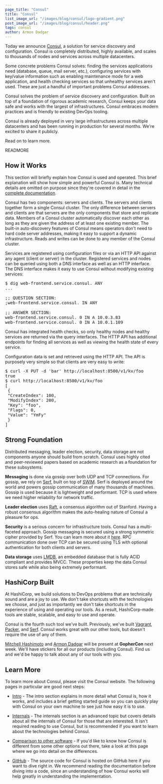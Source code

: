 ```yaml
---
page_title: "Consul"
title: "Consul"
list_image_url: "/images/blog/consul/logo-gradient.png"
post_image_url: "/images/blog/consul/header.png"
tags: consul
author: Armon Dadgar
---
```


Today we announce [Consul](http://www.consul.io), a solution for service discovery and
configuration. Consul is completely distributed, highly available, and scales
to thousands of nodes and services across multiple datacenters.

Some concrete problems Consul solves: finding the services applications need
(database, queue, mail server, etc.), configuring services with key/value
information such as enabling maintenance mode for a web application, and
health checking services so that unhealthy services aren't used. These are
just a handful of important problems Consul addresses.

Consul solves the problem of service discovery and configuration.
Built on top of a foundation of rigorous academic research, Consul keeps your
data safe and works with the largest of infrastructures. Consul embraces
modern practices and is friendly to existing DevOps tooling.

Consul is already deployed in very large infrastructures across multiple
datacenters and has been running in production for several months. We're
excited to share it publicly.

Read on to learn more.

READMORE

## How it Works

This section will briefly explain how Consul is used and operated. This brief
explanation will show how simple and powerful Consul is. Many technical details
are omitted on purpose since they're covered in detail in the
[complete documentation](http://www.consul.io/docs/index.html).

Consul has two components: servers and clients. The servers and clients
together form a single Consul cluster. The only difference between servers
and clients are that servers are the only components that store and replicate
data. Members of a Consul cluster automatically discover each other as long as
they are given the address of at least one existing member. The built-in
auto-discovery features of Consul means operators don't need to hard code server
addresses, making it easy to support a dynamic infrastructure. Reads and
writes can be done to any member of the Consul cluster.

Services are registered using configuration files or via an HTTP API against
any agent (client or server) in the cluster. Registered services and nodes
can be queried using both a DNS interface as well as an HTTP interface. The
DNS interface makes it easy to use Consul without modifying existing services:

<pre class="prettyprint">
$ dig web-frontend.service.consul. ANY
...

;; QUESTION SECTION:
;web-frontend.service.consul. IN ANY

;; ANSWER SECTION:
web-frontend.service.consul. 0 IN A 10.0.3.83
web-frontend.service.consul. 0 IN A 10.0.1.109
</pre>

Consul has integrated health checks, so only healthy nodes and healthy
services are returned via the query interfaces. The HTTP API has additional
endpoints for finding all services as well as viewing the health state of
every service.

Configuration data is set and retrieved using the HTTP API. The API is
purposely very simple so that clients are very easy to write:

<pre class="prettyprint">
$ curl -X PUT -d 'bar' http://localhost:8500/v1/kv/foo
true
$ curl http://localhost:8500/v1/kv/foo
[
 {
 "CreateIndex": 100,
 "ModifyIndex": 200,
 "Key": "foo",
 "Flags": 0,
 "Value": "YmFy"
 }
]
</pre>

## Strong Foundation

Distributed messaging, leader election, security, data storage are not
components anyone should build from scratch. Consul uses highly cited and
peer-reviewed papers based on academic research as a foundation for these
subsystems.

**Messaging** is done via gossip over both UDP and TCP connections. For gossip,
we rely on
[Serf](http://www.serfdom.io), built on top of
[SWIM](http://www.cs.cornell.edu/~asdas/research/dsn02-swim.pdf). Serf is
deployed around
the world and powers gossip communication of many thousands of machines.
Gossip is used because it is lightweight and performant.
TCP is used where we need higher reliability for network traffic.

**Leader election** uses
[Raft](https://ramcloud.stanford.edu/wiki/download/attachments/11370504/raft.pdf),
a consensus algorithm out of Stanford.
Having a robust consensus algorithm makes the auto-healing nature of Consul a
pleasure for ops.

**Security** is a serious concern for infrastructure tools. Consul has a
multi-faceted approach. Gossip messaging is secured using a strong symmetric
cipher provided by Serf. You can learn more about it
[here](http://www.consul.io/docs/internals/security.html). RPC
communication done over TCP can be secured using TLS with optional
authentication for both clients and servers.

**Data storage** uses
[LMDB](http://symas.com/mdb/), an embedded database that is fully ACID
compliant and provides MVCC. These properties keep the data Consul stores
safe while also being extremely performant.

## HashiCorp Built

At HashiCorp, we build solutions to DevOps problems that are technically
sound and are a joy to use. We don't take shortcuts with the technologies
we choose, and just as importantly we don't take shortcuts in the
experience of using and operating our tools. As a result, HashiCorp-made tools
are stable, scalable, and easy to use and operate.

Consul is the fourth such tool we've built. Previously, we've built
[Vagrant](http://www.vagrantup.com),
[Packer](http://www.packer.io), and
[Serf](http://www.serfdom.io).
Consul works great with our other tools, but doesn't require the use of
any of them.

[Mitchell Hashimoto](https://github.com/mitchellh) and
[Armon Dadgar](https://github.com/armon) will be present at **GopherCon**
next week. We'll have stickers for all our products (including Consul).
Find us and we'd be happy to talk about any of our tools with you.

## Learn More

To learn more about Consul, please visit the Consul website. The
following pages in particular are good next steps:

* [Intro](http://www.consul.io/intro/index.html) -
  The intro section explains in more detail what Consul is,
  how it works, and includes a brief getting started guide so you can
  quickly play with Consul on your own machine to see just how easy it
  is to use.

* [Internals](http://www.consul.io/docs/internals/index.html) -
  The internals section is an advanced topic but covers
  details about all the internals of Consul for those that are interested.
  It isn't required reading to use Consul, but is recommended if you want to
  learn about the technologies behind Consul.

* [Comparison to other software](http://www.consul.io/intro/vs/index.html) -
  If you'd like to know how Consul is different from some other options
  out there, take a look at this page where we go into detail on the
  differences.

* [GitHub](https://github.com/hashicorp/consul) -
  The source code for Consul is hosted on GitHub here if you want to
  dive right in. We recommend reading the documentation before diving into a
  code, since an understanding of how Consul works will help greatly in
  understanding the implementation.
